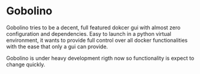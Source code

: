 Gobolino
========


Gobolino tries to be a decent, full featured dokcer gui with almost zero configuration and dependencies.
Easy to launch in a python virtual environment, it wants to provide full control over all docker functionalities with the ease that only a gui can provide.



Gobolino is under heavy development rigth now so functionality is expect to change quickly.
